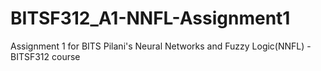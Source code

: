 # BITSF312_A1-NNFL-Assignment1
Assignment 1 for BITS Pilani's Neural Networks and Fuzzy Logic(NNFL) - BITSF312 course
